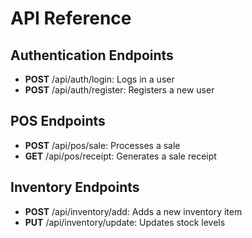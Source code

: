 # API Reference

## Authentication Endpoints
- **POST** /api/auth/login: Logs in a user
- **POST** /api/auth/register: Registers a new user

## POS Endpoints
- **POST** /api/pos/sale: Processes a sale
- **GET** /api/pos/receipt: Generates a sale receipt

## Inventory Endpoints
- **POST** /api/inventory/add: Adds a new inventory item
- **PUT** /api/inventory/update: Updates stock levels

